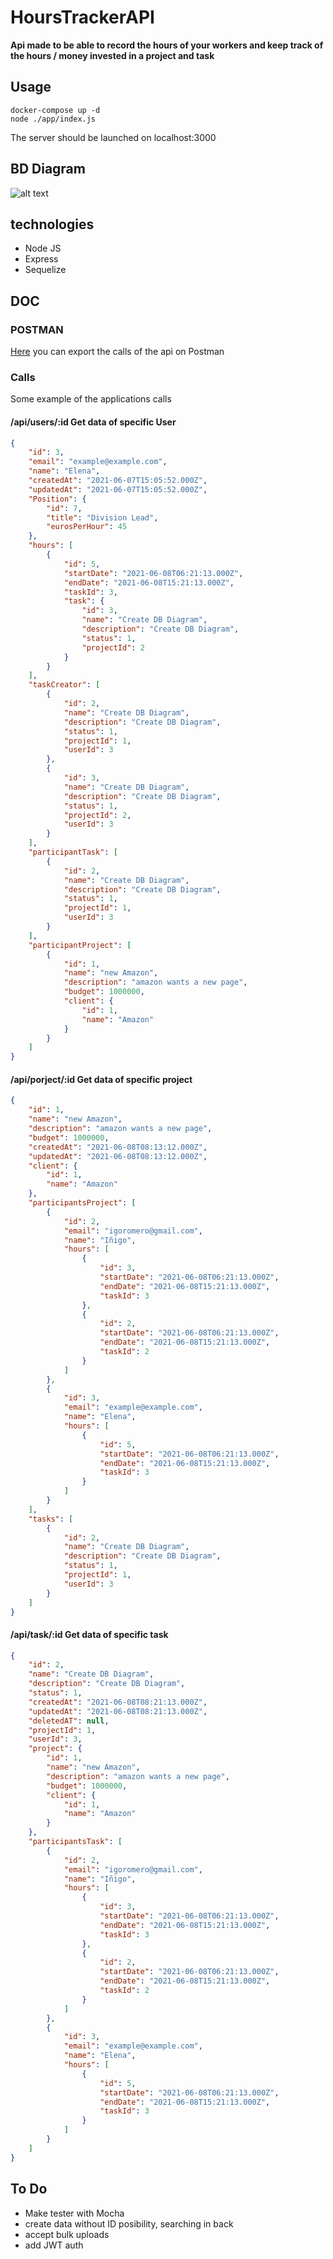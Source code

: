 # HoursTrackerAPI
<b>Api made to be able to record the hours of your workers and keep track of the hours / money invested in a project and task</b>
<br>
## Usage
```shell
docker-compose up -d
node ./app/index.js
```
The server should be launched on localhost:3000

## BD Diagram
![alt text](https://github.com/InigoRomero/HoursTrackerAPI/blob/main/utils/Untitled%20Diagram.png)
## technologies
- Node JS
- Express
- Sequelize
## DOC
### POSTMAN 
[Here](https://github.com/InigoRomero/HoursTrackerAPI/blob/main/utils/HoursTracking.postman_collection.json) you can export the calls of the api on Postman
### Calls
Some example of the applications calls

#### /api/users/:id   Get data of specific User
```json
{
    "id": 3,
    "email": "example@example.com",
    "name": "Elena",
    "createdAt": "2021-06-07T15:05:52.000Z",
    "updatedAt": "2021-06-07T15:05:52.000Z",
    "Position": {
        "id": 7,
        "title": "Division Lead",
        "eurosPerHour": 45
    },
    "hours": [
        {
            "id": 5,
            "startDate": "2021-06-08T06:21:13.000Z",
            "endDate": "2021-06-08T15:21:13.000Z",
            "taskId": 3,
            "task": {
                "id": 3,
                "name": "Create DB Diagram",
                "description": "Create DB Diagram",
                "status": 1,
                "projectId": 2
            }
        }
    ],
    "taskCreator": [
        {
            "id": 2,
            "name": "Create DB Diagram",
            "description": "Create DB Diagram",
            "status": 1,
            "projectId": 1,
            "userId": 3
        },
        {
            "id": 3,
            "name": "Create DB Diagram",
            "description": "Create DB Diagram",
            "status": 1,
            "projectId": 2,
            "userId": 3
        }
    ],
    "participantTask": [
        {
            "id": 2,
            "name": "Create DB Diagram",
            "description": "Create DB Diagram",
            "status": 1,
            "projectId": 1,
            "userId": 3
        }
    ],
    "participantProject": [
        {
            "id": 1,
            "name": "new Amazon",
            "description": "amazon wants a new page",
            "budget": 1000000,
            "client": {
                "id": 1,
                "name": "Amazon"
            }
        }
    ]
}
```
#### /api/porject/:id  Get data of specific project
```json 
{
    "id": 1,
    "name": "new Amazon",
    "description": "amazon wants a new page",
    "budget": 1000000,
    "createdAt": "2021-06-08T08:13:12.000Z",
    "updatedAt": "2021-06-08T08:13:12.000Z",
    "client": {
        "id": 1,
        "name": "Amazon"
    },
    "participantsProject": [
        {
            "id": 2,
            "email": "igoromero@gmail.com",
            "name": "Iñigo",
            "hours": [
                {
                    "id": 3,
                    "startDate": "2021-06-08T06:21:13.000Z",
                    "endDate": "2021-06-08T15:21:13.000Z",
                    "taskId": 3
                },
                {
                    "id": 2,
                    "startDate": "2021-06-08T06:21:13.000Z",
                    "endDate": "2021-06-08T15:21:13.000Z",
                    "taskId": 2
                }
            ]
        },
        {
            "id": 3,
            "email": "example@example.com",
            "name": "Elena",
            "hours": [
                {
                    "id": 5,
                    "startDate": "2021-06-08T06:21:13.000Z",
                    "endDate": "2021-06-08T15:21:13.000Z",
                    "taskId": 3
                }
            ]
        }
    ],
    "tasks": [
        {
            "id": 2,
            "name": "Create DB Diagram",
            "description": "Create DB Diagram",
            "status": 1,
            "projectId": 1,
            "userId": 3
        }
    ]
}
```
#### /api/task/:id  Get data of specific task
```json
{
    "id": 2,
    "name": "Create DB Diagram",
    "description": "Create DB Diagram",
    "status": 1,
    "createdAt": "2021-06-08T08:21:13.000Z",
    "updatedAt": "2021-06-08T08:21:13.000Z",
    "deletedAT": null,
    "projectId": 1,
    "userId": 3,
    "project": {
        "id": 1,
        "name": "new Amazon",
        "description": "amazon wants a new page",
        "budget": 1000000,
        "client": {
            "id": 1,
            "name": "Amazon"
        }
    },
    "participantsTask": [
        {
            "id": 2,
            "email": "igoromero@gmail.com",
            "name": "Iñigo",
            "hours": [
                {
                    "id": 3,
                    "startDate": "2021-06-08T06:21:13.000Z",
                    "endDate": "2021-06-08T15:21:13.000Z",
                    "taskId": 3
                },
                {
                    "id": 2,
                    "startDate": "2021-06-08T06:21:13.000Z",
                    "endDate": "2021-06-08T15:21:13.000Z",
                    "taskId": 2
                }
            ]
        },
        {
            "id": 3,
            "email": "example@example.com",
            "name": "Elena",
            "hours": [
                {
                    "id": 5,
                    "startDate": "2021-06-08T06:21:13.000Z",
                    "endDate": "2021-06-08T15:21:13.000Z",
                    "taskId": 3
                }
            ]
        }
    ]
}
```
## To Do
 - Make tester with Mocha
 - create data without ID posibility, searching in back
 - accept bulk uploads
 - add JWT auth
